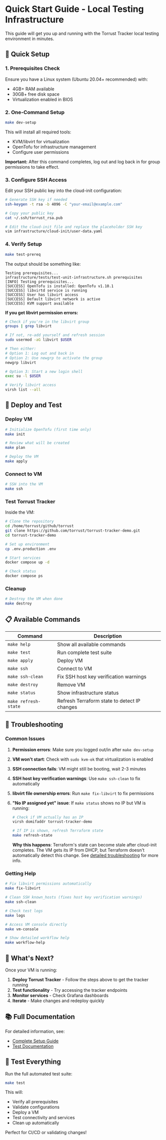 # Quick Start Guide - Local Testing Infrastructure

This guide will get you up and running with the Torrust Tracker local testing
environment in minutes.

## 🚀 Quick Setup

### 1. Prerequisites Check

Ensure you have a Linux system (Ubuntu 20.04+ recommended) with:

- 4GB+ RAM available
- 30GB+ free disk space
- Virtualization enabled in BIOS

### 2. One-Command Setup

```bash
make dev-setup
```

This will install all required tools:

- KVM/libvirt for virtualization
- OpenTofu for infrastructure management
- Configure user permissions

**Important:** After this command completes, log out and log back in for
group permissions to take effect.

### 3. Configure SSH Access

Edit your SSH public key into the cloud-init configuration:

```bash
# Generate SSH key if needed
ssh-keygen -t rsa -b 4096 -C "your-email@example.com"

# Copy your public key
cat ~/.ssh/torrust_rsa.pub

# Edit the cloud-init file and replace the placeholder SSH key
vim infrastructure/cloud-init/user-data.yaml
```

### 4. Verify Setup

```bash
make test-prereq
```

The output should be something like:

```console
Testing prerequisites...
infrastructure/tests/test-unit-infrastructure.sh prerequisites
[INFO] Testing prerequisites...
[SUCCESS] OpenTofu is installed: OpenTofu v1.10.1
[SUCCESS] libvirtd service is running
[SUCCESS] User has libvirt access
[SUCCESS] Default libvirt network is active
[SUCCESS] KVM support available
```

**If you get libvirt permission errors:**

```bash
# Check if you're in the libvirt group
groups | grep libvirt

# If not, re-add yourself and refresh session
sudo usermod -aG libvirt $USER

# Then either:
# Option 1: Log out and back in
# Option 2: Use newgrp to activate the group
newgrp libvirt

# Option 3: Start a new login shell
exec su -l $USER

# Verify libvirt access
virsh list --all
```

## 🏃 Deploy and Test

### Deploy VM

```bash
# Initialize OpenTofu (first time only)
make init

# Review what will be created
make plan

# Deploy the VM
make apply
```

### Connect to VM

```bash
# SSH into the VM
make ssh
```

### Test Torrust Tracker

Inside the VM:

```bash
# Clone the repository
cd /home/torrust/github/torrust
git clone https://github.com/torrust/torrust-tracker-demo.git
cd torrust-tracker-demo

# Set up environment
cp .env.production .env

# Start services
docker compose up -d

# Check status
docker compose ps
```

### Cleanup

```bash
# Destroy the VM when done
make destroy
```

## 📋 Available Commands

| Command              | Description                                  |
| -------------------- | -------------------------------------------- |
| `make help`          | Show all available commands                  |
| `make test`          | Run complete test suite                      |
| `make apply`         | Deploy VM                                    |
| `make ssh`           | Connect to VM                                |
| `make ssh-clean`     | Fix SSH host key verification warnings       |
| `make destroy`       | Remove VM                                    |
| `make status`        | Show infrastructure status                   |
| `make refresh-state` | Refresh Terraform state to detect IP changes |

## 🔧 Troubleshooting

### Common Issues

1. **Permission errors**: Make sure you logged out/in after `make dev-setup`
2. **VM won't start**: Check with `sudo kvm-ok` that virtualization is enabled
3. **SSH connection fails**: VM might still be booting, wait 2-3 minutes
4. **SSH host key verification warnings**: Use `make ssh-clean` to fix automatically
5. **libvirt file ownership errors**: Run `make fix-libvirt` to fix permissions
6. **"No IP assigned yet" issue**: If `make status` shows no IP but VM is running:

   ```bash
   # Check if VM actually has an IP
   virsh domifaddr torrust-tracker-demo

   # If IP is shown, refresh Terraform state
   make refresh-state
   ```

   **Why this happens**: Terraform's state can become stale after cloud-init completes.
   The VM gets its IP from DHCP, but Terraform doesn't automatically detect this change.
   See [detailed troubleshooting](local-testing-setup.md#troubleshooting) for more info.

### Getting Help

```bash
# Fix libvirt permissions automatically
make fix-libvirt

# Clean SSH known_hosts (fixes host key verification warnings)
make ssh-clean

# Check test logs
make logs

# Access VM console directly
make vm-console

# Show detailed workflow help
make workflow-help
```

## 🎯 What's Next?

Once your VM is running:

1. **Deploy Torrust Tracker** - Follow the steps above to get the tracker running
2. **Test functionality** - Try accessing the tracker endpoints
3. **Monitor services** - Check Grafana dashboards
4. **Iterate** - Make changes and redeploy quickly

## 📚 Full Documentation

For detailed information, see:

- [Complete Setup Guide](local-testing-setup.md)
- [Test Documentation](../tests/README.md)

## 🧪 Test Everything

Run the full automated test suite:

```bash
make test
```

This will:

- Verify all prerequisites
- Validate configurations
- Deploy a VM
- Test connectivity and services
- Clean up automatically

Perfect for CI/CD or validating changes!
